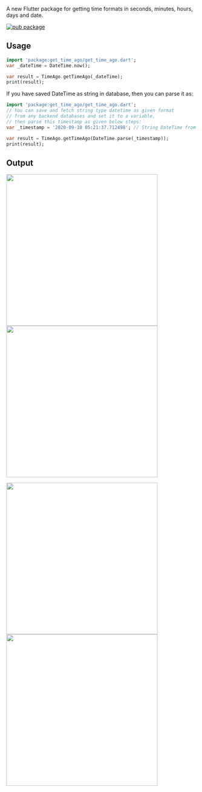 A new Flutter package for getting time formats in seconds, minutes, hours, days and date.

[![pub package](https://img.shields.io/pub/v/get_time_ago.svg)][pub]

## Usage

```dart
import 'package:get_time_ago/get_time_ago.dart';
var _dateTime = DateTime.now();

var result = TimeAgo.getTimeAgo(_dateTime);
print(result);
```

If you have saved DateTime as string in database, then you can parse it as:

```dart
import 'package:get_time_ago/get_time_ago.dart';
// You can save and fetch string type datetime as given format 
// from any backend databases and set it to a variable, 
// then parse this timestamp as given below steps:
var _timestamp = '2020-09-10 05:21:37.712498'; // String DateTime from backend.

var result = TimeAgo.getTimeAgo(DateTime.parse(_timestamp));
print(result);
```

## Output

<p>
 <img width="400px" src="https://github.com/nixrajput/get-time-ago/blob/master/get_time_ago_1.jpg">
 <img width="400px" src="https://github.com/nixrajput/get-time-ago/blob/master/get_time_ago_2.jpg">
 </p>    
 
<p>
 <img width="400px" src="https://github.com/nixrajput/get-time-ago/blob/master/get_time_ago_3.jpg">
 <img width="400px" src="https://github.com/nixrajput/get-time-ago/blob/master/get_time_ago_4.jpg">
 </p>  


[pub]: https://pub.dev/packages/get_time_ago

